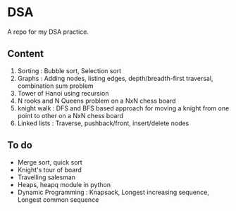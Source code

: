 # DSA
A repo for my DSA practice.

## Content
1. Sorting : Bubble sort, Selection sort
2. Graphs : Adding nodes, listing edges, depth/breadth-first traversal, combination sum problem
3. Tower of Hanoi using recursion
4. N rooks and N Queens problem on a NxN chess board
5. knight walk : DFS and BFS based approach for moving a knight from one point to other on a NxN chess board
6. Linked lists : Traverse, pushback/front, insert/delete nodes

## To do
* Merge sort, quick sort
* Knight's tour of board
* Travelling salesman
* Heaps, heapq module in python
* Dynamic Programming : Knapsack, Longest increasing sequence, Longest common sequence
